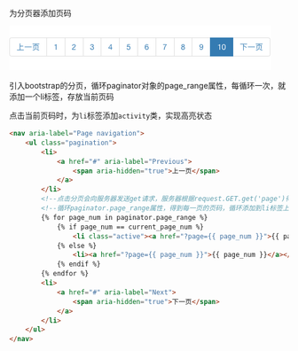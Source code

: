 为分页器添加页码

![image-20181117133632974](./images/page_nums.png)

引入bootstrap的分页，循环paginator对象的page_range属性，每循环一次，就添加一个li标签，存放当前页码

点击当前页码时，为`li`标签添加`activity`类，实现高亮状态

```html
<nav aria-label="Page navigation">
    <ul class="pagination">
        <li>
            <a href="#" aria-label="Previous">
                <span aria-hidden="true">上一页</span>
            </a>
        </li>
        <!--点击分页会向服务器发送get请求，服务器根据request.GET.get('page')得到了页码，此时判断在paginator.page_range循环的页码==用户发送请求的页码?page=3，那么就为其添加active类，高亮显示页码-->
        <!--循环paginator.page_range属性，得到每一页的页码，循环添加到li标签上-->
        {% for page_num in paginator.page_range %}
            {% if page_num == current_page_num %}
                <li class="active"><a href="?page={{ page_num }}">{{ page_num }}</a></li>
            {% else %}
                <li><a href="?page={{ page_num }}">{{ page_num }}</a></li>
            {% endif %}
        {% endfor %}
        <li>
            <a href="#" aria-label="Next">
                <span aria-hidden="true">下一页</span>
            </a>
        </li>
    </ul>
</nav>
```



